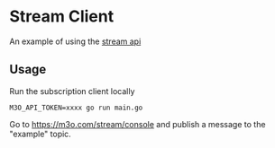 # Stream Client

An example of using the [stream api](https://m3o.com/stream/api)

## Usage

Run the subscription client locally

```
M3O_API_TOKEN=xxxx go run main.go
```

Go to https://m3o.com/stream/console and publish a message to the "example" topic.

